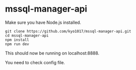 # mssql-manager-api

Make sure you have Node.js installed.

    git clone https://github.com/kyo1017/mssql-manager-api.git
    cd mssql-manager-api
    npm install
    npm run dev

This should now be running on localhost:8888.

You need to check config file.
